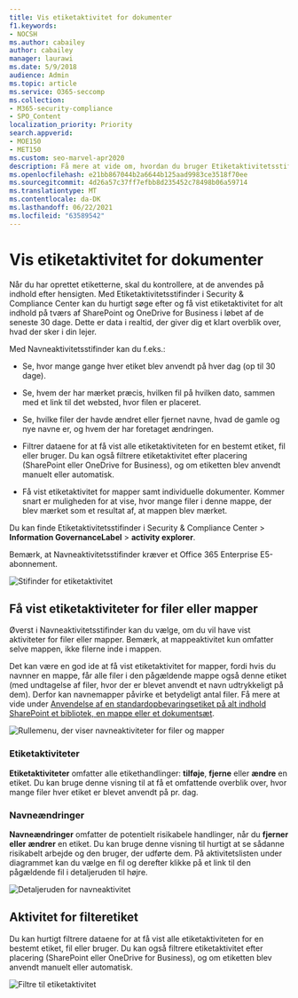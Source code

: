 ```yaml
---
title: Vis etiketaktivitet for dokumenter
f1.keywords:
- NOCSH
ms.author: cabailey
author: cabailey
manager: laurawi
ms.date: 5/9/2018
audience: Admin
ms.topic: article
ms.service: O365-seccomp
ms.collection:
- M365-security-compliance
- SPO_Content
localization_priority: Priority
search.appverid:
- MOE150
- MET150
ms.custom: seo-marvel-apr2020
description: Få mere at vide om, hvordan du bruger Etiketaktivitetsstifinder i Microsoft 365 Security & Compliance Center til at søge efter og få vist etiketaktivitet.
ms.openlocfilehash: e21bb867044b2a6644b125aad9983ce3518f70ee
ms.sourcegitcommit: 4d26a57c37ff7efbb8d235452c78498b06a59714
ms.translationtype: MT
ms.contentlocale: da-DK
ms.lasthandoff: 06/22/2021
ms.locfileid: "63589542"
---
```

# <a name="view-label-activity-for-documents"></a>Vis etiketaktivitet for dokumenter

Når du har oprettet etiketterne, skal du kontrollere, at de anvendes på indhold efter hensigten. Med Etiketaktivitetsstifinder i Security &amp; Compliance Center kan du hurtigt søge efter og få vist etiketaktivitet for alt indhold på tværs af SharePoint og OneDrive for Business i løbet af de seneste 30 dage. Dette er data i realtid, der giver dig et klart overblik over, hvad der sker i din lejer.
  
Med Navneaktivitetsstifinder kan du f.eks.:
  
- Se, hvor mange gange hver etiket blev anvendt på hver dag (op til 30 dage).
    
- Se, hvem der har mærket præcis, hvilken fil på hvilken dato, sammen med et link til det websted, hvor filen er placeret.
    
- Se, hvilke filer der havde ændret eller fjernet navne, hvad de gamle og nye navne er, og hvem der har foretaget ændringen.
    
- Filtrer dataene for at få vist alle etiketaktiviteten for en bestemt etiket, fil eller bruger. Du kan også filtrere etiketaktivitet efter placering (SharePoint eller OneDrive for Business), og om etiketten blev anvendt manuelt eller automatisk.
    
- Få vist etiketaktivitet for mapper samt individuelle dokumenter. Kommer snart er muligheden for at vise, hvor mange filer i denne mappe, der blev mærket som et resultat af, at mappen blev mærket.
    
Du kan finde Etiketaktivitetsstifinder i Security &amp; Compliance Center > **Information GovernanceLabel** >  **activity explorer**.
  
Bemærk, at Navneaktivitetsstifinder kræver et Office 365 Enterprise E5-abonnement.
  
![Stifinder for etiketaktivitet](../media/671ca0cd-1457-40b4-9917-b663360afd95.png)
  
## <a name="view-label-activities-for-files-or-folders"></a>Få vist etiketaktiviteter for filer eller mapper

Øverst i Navneaktivitetsstifinder kan du vælge, om du vil have vist aktiviteter for filer eller mapper. Bemærk, at mappeaktivitet kun omfatter selve mappen, ikke filerne inde i mappen.
  
Det kan være en god ide at få vist etiketaktivitet for mapper, fordi hvis du navnner en mappe, får alle filer i den pågældende mappe også denne etiket (med undtagelse af filer, hvor der er blevet anvendt et navn udtrykkeligt på dem). Derfor kan navnemapper påvirke et betydeligt antal filer. Få mere at vide under [Anvendelse af en standardopbevaringsetiket på alt indhold SharePoint et bibliotek, en mappe eller et dokumentsæt](create-apply-retention-labels.md#applying-a-default-retention-label-to-all-content-in-a-sharepoint-library-folder-or-document-set).
  
![Rullemenu, der viser navneaktiviteter for filer og mapper](../media/11030584-f52d-49eb-86f3-7ead16a3b704.png)
  
### <a name="label-activities"></a>Etiketaktiviteter

 **Etiketaktiviteter** omfatter alle etikethandlinger: **tilføje**, **fjerne** eller **ændre** en etiket. Du kan bruge denne visning til at få et omfattende overblik over, hvor mange filer hver etiket er blevet anvendt på pr. dag. 
  
### <a name="label-changes"></a>Navneændringer

 **Navneændringer** omfatter de potentielt risikabele handlinger, når du **fjerner eller** **ændrer** en etiket. Du kan bruge denne visning til hurtigt at se sådanne risikabelt arbejde og den bruger, der udførte dem. På aktivitetslisten under diagrammet kan du vælge en fil og derefter klikke på et link til den pågældende fil i detaljeruden til højre. 
  
![Detaljeruden for navneaktivitet](../media/eb580fd4-b5be-4fda-9ba5-c1256777310d.png)
  
## <a name="filter-label-activity"></a>Aktivitet for filteretiket

Du kan hurtigt filtrere dataene for at få vist alle etiketaktiviteten for en bestemt etiket, fil eller bruger. Du kan også filtrere etiketaktivitet efter placering (SharePoint eller OneDrive for Business), og om etiketten blev anvendt manuelt eller automatisk.
  
![Filtre til etiketaktivitet](../media/9de92985-120f-48b4-96a7-ef7ec8a71ff0.png)
  

